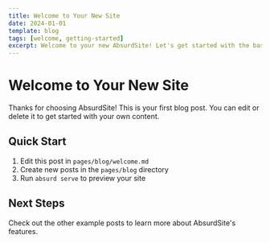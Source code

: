 ```yaml
---
title: Welcome to Your New Site
date: 2024-01-01
template: blog
tags: [welcome, getting-started]
excerpt: Welcome to your new AbsurdSite! Let's get started with the basics.
---
```


# Welcome to Your New Site

Thanks for choosing AbsurdSite! This is your first blog post. You can edit or delete it to get started with your own content.

## Quick Start

1. Edit this post in `pages/blog/welcome.md`
2. Create new posts in the `pages/blog` directory
3. Run `absurd serve` to preview your site

## Next Steps

Check out the other example posts to learn more about AbsurdSite's features.
